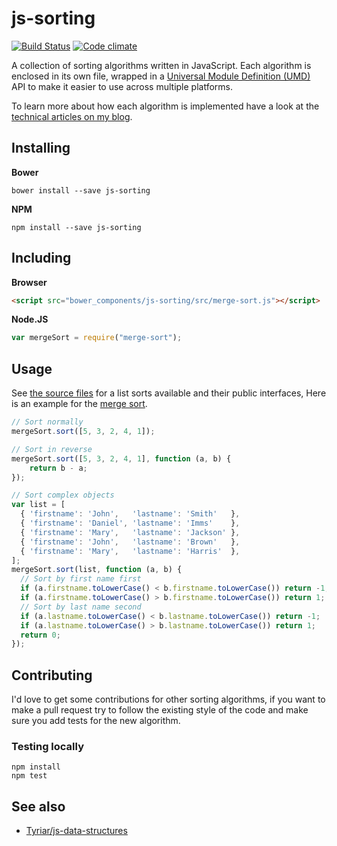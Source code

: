 # js-sorting

[![Build Status](https://secure.travis-ci.org/Tyriar/js-sorting.png)](http://travis-ci.org/Tyriar/js-sorting)
[![Code climate](https://codeclimate.com/github/Tyriar/js-sorting.png)](https://codeclimate.com/github/Tyriar/js-sorting)

A collection of sorting algorithms written in JavaScript. Each algorithm is enclosed in its own file, wrapped in a [Universal Module Definition (UMD)][1] API to make it easier to use across multiple platforms.

To learn more about how each algorithm is implemented have a look at the [technical articles on my blog][2].

## Installing

**Bower**

```
bower install --save js-sorting
```

**NPM**

```
npm install --save js-sorting
```

## Including

**Browser**

```html
<script src="bower_components/js-sorting/src/merge-sort.js"></script>
```

**Node.JS**

```javascript
var mergeSort = require("merge-sort");
```

## Usage

See [the source files][4] for a list sorts available and their public interfaces, Here is an example for the [merge sort][5].

```javascript
// Sort normally
mergeSort.sort([5, 3, 2, 4, 1]);

// Sort in reverse
mergeSort.sort([5, 3, 2, 4, 1], function (a, b) {
    return b - a;
});

// Sort complex objects
var list = [
  { 'firstname': 'John',   'lastname': 'Smith'   },
  { 'firstname': 'Daniel', 'lastname': 'Imms'    },
  { 'firstname': 'Mary',   'lastname': 'Jackson' },
  { 'firstname': 'John',   'lastname': 'Brown'   },
  { 'firstname': 'Mary',   'lastname': 'Harris'  },
];
mergeSort.sort(list, function (a, b) {
  // Sort by first name first
  if (a.firstname.toLowerCase() < b.firstname.toLowerCase()) return -1;
  if (a.firstname.toLowerCase() > b.firstname.toLowerCase()) return 1;
  // Sort by last name second
  if (a.lastname.toLowerCase() < b.lastname.toLowerCase()) return -1;
  if (a.lastname.toLowerCase() > b.lastname.toLowerCase()) return 1;
  return 0;
});
```

## Contributing

I'd love to get some contributions for other sorting algorithms, if you want to make a pull request try to follow the existing style of the code and make sure you add tests for the new algorithm.

### Testing locally

```
npm install
npm test
```

## See also

* [Tyriar/js-data-structures][3]



[1]: https://github.com/umdjs/umd/blob/master/returnExportsGlobal.js
[2]: http://www.growingwiththeweb.com/p/explore.html?t=Sorting
[3]: https://github.com/Tyriar/js-data-structures
[4]: https://github.com/Tyriar/js-sorting/tree/master/src
[5]: https://github.com/Tyriar/js-sorting/blob/master/src/merge-sort.js
